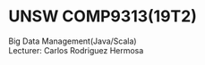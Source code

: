# UNSW COMP9313(19T2)    
Big Data Management(Java/Scala)       
Lecturer: Carlos Rodriguez Hermosa
